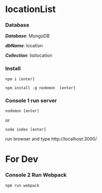 # locationList

### Database

**_Database_**: MongoDB 

**_dbName_**: location 

**_Collection_**: listlocation 

### Install

```
npm i [enter]

npm install -g nodemon  [enter]
```

### Console 1 run server

```
nodemon [enter]
```
or
```
node index [enter]
```

run browser and type http://localhost:3000/

# For Dev

### Console 2 Run Webpack

```
npm run webpack
```
